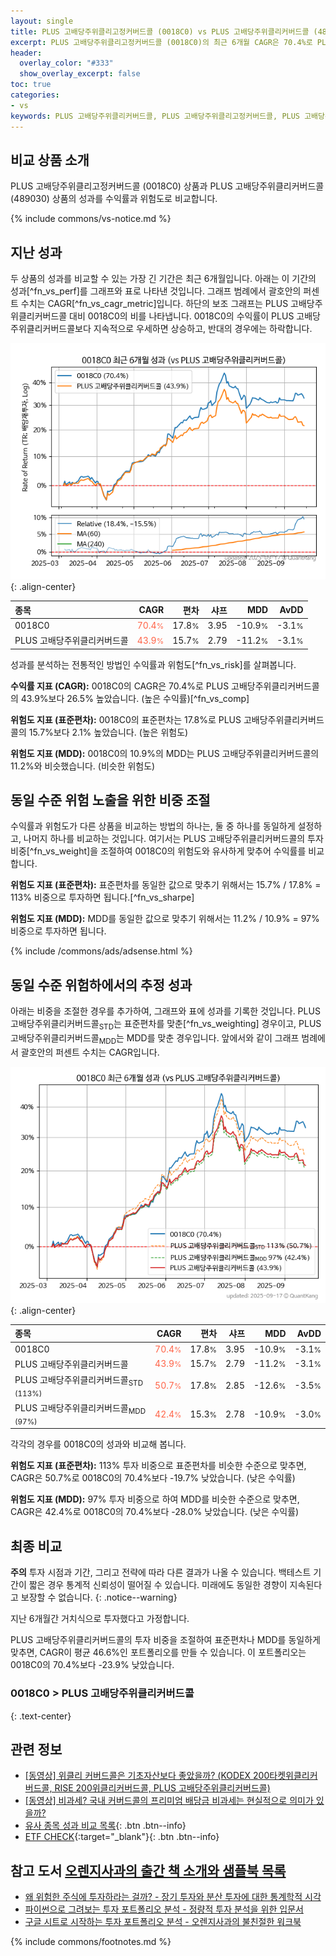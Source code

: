 ```yaml
---
layout: single
title: PLUS 고배당주위클리고정커버드콜 (0018C0) vs PLUS 고배당주위클리커버드콜 (489030)
excerpt: PLUS 고배당주위클리고정커버드콜 (0018C0)의 최근 6개월 CAGR은 70.4%로 PLUS 고배당주위클리커버드콜 (489030)의 43.9%보다 26.5% 높았습니다.
header:
  overlay_color: "#333"
  show_overlay_excerpt: false
toc: true
categories:
- vs
keywords: PLUS 고배당주위클리커버드콜, PLUS 고배당주위클리고정커버드콜, PLUS 고배당주위클리고정커버드콜 PLUS 고배당주위클리커버드콜 비교, 0018C0, 489030, 0018C0 0018C0 비교
---
```


## 비교 상품 소개


PLUS 고배당주위클리고정커버드콜 (0018C0) 상품과 PLUS 고배당주위클리커버드콜 (489030) 상품의 성과를 수익률과 위험도로 비교합니다.





{% include commons/vs-notice.md %}

## 지난 성과

두 상품의 성과를 비교할 수 있는 가장 긴 기간은 최근 6개월입니다. 아래는 이 기간의 성과[^fn_vs_perf]를 그래프와 표로 나타낸 것입니다.
그래프 범례에서 괄호안의 퍼센트 수치는 CAGR[^fn_vs_cagr_metric]입니다.
하단의 보조 그래프는 PLUS 고배당주위클리커버드콜 대비 0018C0의 비를 나타냅니다.
0018C0의 수익률이 PLUS 고배당주위클리커버드콜보다 지속적으로 우세하면 상승하고, 반대의 경우에는 하락합니다.

![0018C0](/vs/images/0018c0-vs-489030_dual.png){: .align-center}

| **종목** | **CAGR** | **편차** | **샤프** | **MDD** | **AvDD** |
| :------------ | ------: | -----------: | -------: | ------: | -------: |
| 0018C0 | <span style="color: tomato">70.4<small>%</small></span> | 17.8<small>%</small> | 3.95 | -10.9<small>%</small> | -3.1<small>%</small> |
| PLUS 고배당주위클리커버드콜 | <span style="color: tomato">43.9<small>%</small></span> | 15.7<small>%</small> | 2.79 | -11.2<small>%</small> | -3.1<small>%</small> |

<!-- more -->


성과를 분석하는 전통적인 방법인 수익률과 위험도[^fn_vs_risk]를 살펴봅니다.

**수익률 지표 (CAGR):** 0018C0의 CAGR은 70.4%로 PLUS 고배당주위클리커버드콜의 43.9%보다 26.5% 높았습니다. (높은 수익률)[^fn_vs_comp]

**위험도 지표 (표준편차):** 0018C0의 표준편차는 17.8%로 PLUS 고배당주위클리커버드콜의 15.7%보다 2.1% 높았습니다. (높은 위험도)

**위험도 지표 (MDD):** 0018C0의 10.9%의 MDD는 PLUS 고배당주위클리커버드콜의 11.2%와 비슷했습니다. (비슷한 위험도)



## 동일 수준 위험 노출을 위한 비중 조절

수익률과 위험도가 다른 상품을 비교하는 방법의 하나는, 둘 중 하나를 동일하게 설정하고, 나머지 하나를 비교하는 것입니다.
여기서는 PLUS 고배당주위클리커버드콜의 투자 비중[^fn_vs_weight]을 조절하여 0018C0의 위험도와 유사하게 맞추어 수익률를 비교합니다.

**위험도 지표 (표준편차):** 표준편차를 동일한 값으로 맞추기 위해서는 15.7% / 17.8% = 113% 비중으로 투자하면 됩니다.[^fn_vs_sharpe]

**위험도 지표 (MDD):** MDD를 동일한 값으로 맞추기 위해서는 11.2% / 10.9% = 97% 비중으로 투자하면 됩니다.


{% include /commons/ads/adsense.html %}



## 동일 수준 위험하에서의 추정 성과

아래는 비중을 조절한 경우를 추가하여, 그래프와 표에 성과를 기록한 것입니다.
PLUS 고배당주위클리커버드콜<sub>STD</sub>는 표준편차를 맞춘[^fn_vs_weighting] 경우이고, PLUS 고배당주위클리커버드콜<sub>MDD</sub>는 MDD를 맞춘 경우입니다.
앞에서와 같이 그래프 범례에서 괄호안의 퍼센트 수치는 CAGR입니다.


![PLUS 고배당주위클리고정커버드콜](/vs/images/0018c0-vs-489030.png){: .align-center}



| **종목** | **CAGR** | **편차** | **샤프** | **MDD** | **AvDD** |
| :------------ | ------: | -----------: | -------: | ------: | -------: |
| 0018C0 | <span style="color: tomato">70.4<small>%</small></span> | 17.8<small>%</small> | 3.95 | -10.9<small>%</small> | -3.1<small>%</small> |
| PLUS 고배당주위클리커버드콜 | <span style="color: tomato">43.9<small>%</small></span> | 15.7<small>%</small> | 2.79 | -11.2<small>%</small> | -3.1<small>%</small> |
| PLUS 고배당주위클리커버드콜<sub>STD</sub> <small>(113%)</small> | <span style="color: tomato">50.7<small>%</small></span> | 17.8<small>%</small> | 2.85 | -12.6<small>%</small> | -3.5<small>%</small> |
| PLUS 고배당주위클리커버드콜<sub>MDD</sub> <small>(97%)</small> | <span style="color: tomato">42.4<small>%</small></span> | 15.3<small>%</small> | 2.78 | -10.9<small>%</small> | -3.0<small>%</small> |



각각의 경우를 0018C0의 성과와 비교해 봅니다.

**위험도 지표 (표준편차):** 113% 투자 비중으로 표준편차를 비슷한 수준으로 맞추면, CAGR은 50.7%로 0018C0의 70.4%보다 -19.7% 낮았습니다. (낮은 수익률)

**위험도 지표 (MDD):** 97% 투자 비중으로 하여 MDD를 비슷한 수준으로 맞추면, CAGR은 42.4%로 0018C0의 70.4%보다 -28.0% 낮았습니다. (낮은 수익률)




## 최종 비교

**주의** 투자 시점과 기간, 그리고 전략에 따라 다른 결과가 나올 수 있습니다. 백테스트 기간이 짧은 경우 통계적 신뢰성이 떨어질 수 있습니다. 미래에도 동일한 경향이 지속된다고 보장할 수 없습니다.
{: .notice--warning}

지난 6개월간 거치식으로 투자했다고 가정합니다.

PLUS 고배당주위클리커버드콜의 투자 비중을 조절하여 표준편차나 MDD를 동일하게 맞추면, CAGR이 평균 46.6%인 포트폴리오를 만들 수 있습니다.
이 포트폴리오는 0018C0의 70.4%보다 -23.9% 낮았습니다.

### 0018C0 &gt; PLUS 고배당주위클리커버드콜
{: .text-center}


## 관련 정보

- [[동영상] 위클리 커버드콜은 기초자산보다 좋았을까? (KODEX 200타켓위클리커버드콜, RISE 200위클리커버드콜, PLUS 고배당주위클리커버드콜)](https://youtu.be/odqvJ69_dUw)
- [[동영상] 비과세? 국내 커버드콜의 프리미엄 배당금 비과세는 현실적으로 의미가 있을까?](https://youtu.be/i5KJ1_7dWEE)
- [유사 종목 성과 비교 목록](/vs/){: .btn .btn--info}
- [ETF CHECK](https://www.etfcheck.co.kr/mobile/etpitem/489030/compare?compCode%5B%5D=0018C0){:target="_blank"}{: .btn .btn--info}


## 참고 도서 [오렌지사과의 출간 책 소개와 샘플북 목록](https://kongdori.tistory.com/691)

- [왜 위험한 주식에 투자하라는 걸까? - 장기 투자와 분산 투자에 대한 통계학적 시각](https://kongdori.tistory.com/421)
- [파이썬으로 그려보는 투자 포트폴리오 분석  - 정량적 투자 분석을 위한 입문서](https://kongdori.tistory.com/643)
- [구글 시트로 시작하는 투자 포트폴리오 분석 - 오렌지사과의 불친절한 워크북](https://kongdori.tistory.com/449)

{% include commons/footnotes.md %}